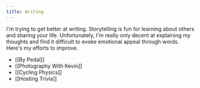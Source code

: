 ```yaml
---
title: Writing
---
```


I'm trying to get better at writing. Storytelling is fun for learning about others and sharing your life.
Unfortunately, I'm really only decent at explaining my thoughts and find it difficult to evoke emotional appeal through
words. Here's my efforts to improve.

* [[By Pedal]]
* [[Photography With Kevin]]
* [[Cycling Physics]]
* [[Hosting Trivia]]
